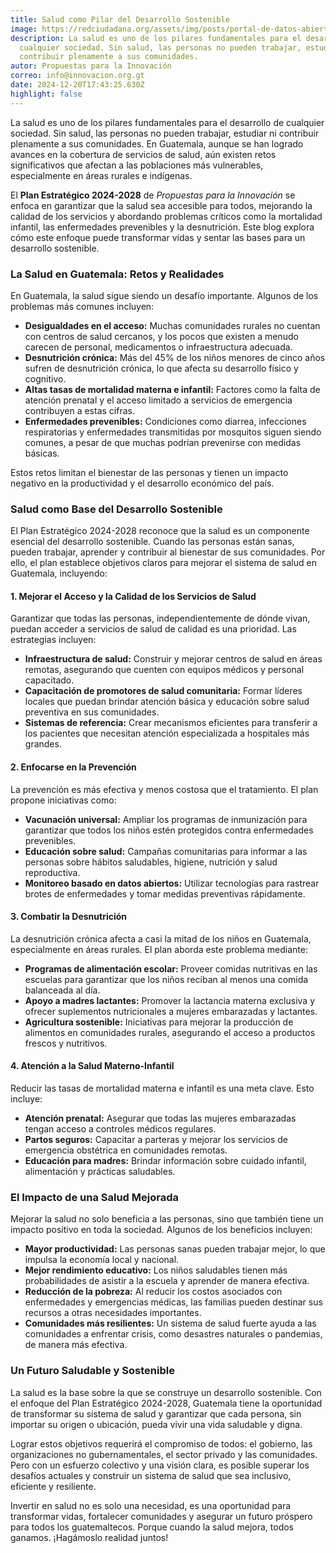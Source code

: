 ```yaml
---
title: Salud como Pilar del Desarrollo Sostenible
image: https://redciudadana.org/assets/img/posts/portal-de-datos-abiertos-finanzas.png
description: La salud es uno de los pilares fundamentales para el desarrollo de
  cualquier sociedad. Sin salud, las personas no pueden trabajar, estudiar ni
  contribuir plenamente a sus comunidades.
autor: Propuestas para la Innovación
correo: info@innovacion.org.gt
date: 2024-12-20T17:43:25.630Z
highlight: false
---
```

La salud es uno de los pilares fundamentales para el desarrollo de cualquier sociedad. Sin salud, las personas no pueden trabajar, estudiar ni contribuir plenamente a sus comunidades. En Guatemala, aunque se han logrado avances en la cobertura de servicios de salud, aún existen retos significativos que afectan a las poblaciones más vulnerables, especialmente en áreas rurales e indígenas.

El **Plan Estratégico 2024-2028** de *Propuestas para la Innovación* se enfoca en garantizar que la salud sea accesible para todos, mejorando la calidad de los servicios y abordando problemas críticos como la mortalidad infantil, las enfermedades prevenibles y la desnutrición. Este blog explora cómo este enfoque puede transformar vidas y sentar las bases para un desarrollo sostenible.

### **La Salud en Guatemala: Retos y Realidades**

En Guatemala, la salud sigue siendo un desafío importante. Algunos de los problemas más comunes incluyen:

* **Desigualdades en el acceso:** Muchas comunidades rurales no cuentan con centros de salud cercanos, y los pocos que existen a menudo carecen de personal, medicamentos o infraestructura adecuada.
* **Desnutrición crónica:** Más del 45% de los niños menores de cinco años sufren de desnutrición crónica, lo que afecta su desarrollo físico y cognitivo.
* **Altas tasas de mortalidad materna e infantil:** Factores como la falta de atención prenatal y el acceso limitado a servicios de emergencia contribuyen a estas cifras.
* **Enfermedades prevenibles:** Condiciones como diarrea, infecciones respiratorias y enfermedades transmitidas por mosquitos siguen siendo comunes, a pesar de que muchas podrían prevenirse con medidas básicas.

Estos retos limitan el bienestar de las personas y tienen un impacto negativo en la productividad y el desarrollo económico del país.

### **Salud como Base del Desarrollo Sostenible**

El Plan Estratégico 2024-2028 reconoce que la salud es un componente esencial del desarrollo sostenible. Cuando las personas están sanas, pueden trabajar, aprender y contribuir al bienestar de sus comunidades. Por ello, el plan establece objetivos claros para mejorar el sistema de salud en Guatemala, incluyendo:

#### 1. **Mejorar el Acceso y la Calidad de los Servicios de Salud**

Garantizar que todas las personas, independientemente de dónde vivan, puedan acceder a servicios de salud de calidad es una prioridad. Las estrategias incluyen:

* **Infraestructura de salud:** Construir y mejorar centros de salud en áreas remotas, asegurando que cuenten con equipos médicos y personal capacitado.
* **Capacitación de promotores de salud comunitaria:** Formar líderes locales que puedan brindar atención básica y educación sobre salud preventiva en sus comunidades.
* **Sistemas de referencia:** Crear mecanismos eficientes para transferir a los pacientes que necesitan atención especializada a hospitales más grandes.

#### 2. **Enfocarse en la Prevención**

La prevención es más efectiva y menos costosa que el tratamiento. El plan propone iniciativas como:

* **Vacunación universal:** Ampliar los programas de inmunización para garantizar que todos los niños estén protegidos contra enfermedades prevenibles.
* **Educación sobre salud:** Campañas comunitarias para informar a las personas sobre hábitos saludables, higiene, nutrición y salud reproductiva.
* **Monitoreo basado en datos abiertos:** Utilizar tecnologías para rastrear brotes de enfermedades y tomar medidas preventivas rápidamente.

#### 3. **Combatir la Desnutrición**

La desnutrición crónica afecta a casi la mitad de los niños en Guatemala, especialmente en áreas rurales. El plan aborda este problema mediante:

* **Programas de alimentación escolar:** Proveer comidas nutritivas en las escuelas para garantizar que los niños reciban al menos una comida balanceada al día.
* **Apoyo a madres lactantes:** Promover la lactancia materna exclusiva y ofrecer suplementos nutricionales a mujeres embarazadas y lactantes.
* **Agricultura sostenible:** Iniciativas para mejorar la producción de alimentos en comunidades rurales, asegurando el acceso a productos frescos y nutritivos.

#### 4. **Atención a la Salud Materno-Infantil**

Reducir las tasas de mortalidad materna e infantil es una meta clave. Esto incluye:

* **Atención prenatal:** Asegurar que todas las mujeres embarazadas tengan acceso a controles médicos regulares.
* **Partos seguros:** Capacitar a parteras y mejorar los servicios de emergencia obstétrica en comunidades remotas.
* **Educación para madres:** Brindar información sobre cuidado infantil, alimentación y prácticas saludables.

### **El Impacto de una Salud Mejorada**

Mejorar la salud no solo beneficia a las personas, sino que también tiene un impacto positivo en toda la sociedad. Algunos de los beneficios incluyen:

* **Mayor productividad:** Las personas sanas pueden trabajar mejor, lo que impulsa la economía local y nacional.
* **Mejor rendimiento educativo:** Los niños saludables tienen más probabilidades de asistir a la escuela y aprender de manera efectiva.
* **Reducción de la pobreza:** Al reducir los costos asociados con enfermedades y emergencias médicas, las familias pueden destinar sus recursos a otras necesidades importantes.
* **Comunidades más resilientes:** Un sistema de salud fuerte ayuda a las comunidades a enfrentar crisis, como desastres naturales o pandemias, de manera más efectiva.

### **Un Futuro Saludable y Sostenible**

La salud es la base sobre la que se construye un desarrollo sostenible. Con el enfoque del Plan Estratégico 2024-2028, Guatemala tiene la oportunidad de transformar su sistema de salud y garantizar que cada persona, sin importar su origen o ubicación, pueda vivir una vida saludable y digna.

Lograr estos objetivos requerirá el compromiso de todos: el gobierno, las organizaciones no gubernamentales, el sector privado y las comunidades. Pero con un esfuerzo colectivo y una visión clara, es posible superar los desafíos actuales y construir un sistema de salud que sea inclusivo, eficiente y resiliente.

Invertir en salud no es solo una necesidad, es una oportunidad para transformar vidas, fortalecer comunidades y asegurar un futuro próspero para todos los guatemaltecos. Porque cuando la salud mejora, todos ganamos. ¡Hagámoslo realidad juntos!